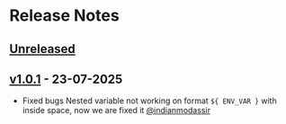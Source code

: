# Release Notes

## [Unreleased](https://github.com/lazervel/dotenv/commits/v1.0.0...v1.0.1)

## [v1.0.1](https://github.com/lazervel/dotenv/commits/v1.0.0...v1.0.1) - 23-07-2025
* Fixed bugs Nested variable not working on format `${ ENV_VAR }` with inside space, now we are fixed it [@indianmodassir](https://github.com/indianmodassir)